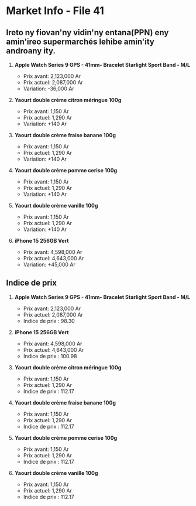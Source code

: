 # Market Info - File 41

## Ireto ny fiovan'ny vidin'ny entana(PPN) eny amin'ireo supermarchés lehibe amin'ity androany ity.

1. **Apple Watch Series 9 GPS - 41mm- Bracelet Starlight Sport Band - M/L**
   - Prix avant: 2,123,000 Ar
   - Prix actuel: 2,087,000 Ar
   - Variation: -36,000 Ar

2. **Yaourt double crème citron méringue 100g**
   - Prix avant: 1,150 Ar
   - Prix actuel: 1,290 Ar
   - Variation: +140 Ar

3. **Yaourt double crème fraise banane 100g**
   - Prix avant: 1,150 Ar
   - Prix actuel: 1,290 Ar
   - Variation: +140 Ar

4. **Yaourt double crème pomme cerise 100g**
   - Prix avant: 1,150 Ar
   - Prix actuel: 1,290 Ar
   - Variation: +140 Ar

5. **Yaourt double crème vanille 100g**
   - Prix avant: 1,150 Ar
   - Prix actuel: 1,290 Ar
   - Variation: +140 Ar

6. **iPhone 15 256GB Vert**
   - Prix avant: 4,598,000 Ar
   - Prix actuel: 4,643,000 Ar
   - Variation: +45,000 Ar



## Indice de prix

1. **Apple Watch Series 9 GPS - 41mm- Bracelet Starlight Sport Band - M/L**
   - Prix avant: 2,123,000 Ar
   - Prix actuel: 2,087,000 Ar
   - Indice de prix : 98.30

2. **iPhone 15 256GB Vert**
   - Prix avant: 4,598,000 Ar
   - Prix actuel: 4,643,000 Ar
   - Indice de prix : 100.98

3. **Yaourt double crème citron méringue 100g**
   - Prix avant: 1,150 Ar
   - Prix actuel: 1,290 Ar
   - Indice de prix : 112.17

4. **Yaourt double crème fraise banane 100g**
   - Prix avant: 1,150 Ar
   - Prix actuel: 1,290 Ar
   - Indice de prix : 112.17

5. **Yaourt double crème pomme cerise 100g**
   - Prix avant: 1,150 Ar
   - Prix actuel: 1,290 Ar
   - Indice de prix : 112.17

6. **Yaourt double crème vanille 100g**
   - Prix avant: 1,150 Ar
   - Prix actuel: 1,290 Ar
   - Indice de prix : 112.17


